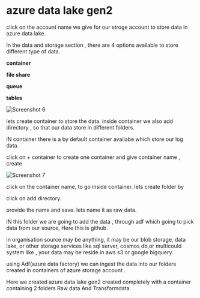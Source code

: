 # azure data lake gen2
click on the account name we give for our stroge account to store data in azure data lake.

In the data and storage section , there are 4 options available to store different type of data.

**container**

**file share**

**queue**

**tables**

![Screenshot 6](https://github.com/rashmiranjan042/Azure_data_engineering_olympic_data/assets/106671482/ada96e41-518c-4928-b197-0cde1a004ba3)

lets create container to store the data.
inside container we also add directory , so that our data store in different folders.

IN container there is a by default container availabe which store our log data.

click on + container  to create one container and give container name ,
create

![Screenshot 7](https://github.com/rashmiranjan042/Azure_data_engineering_olympic_data/assets/106671482/356b6fcb-7c50-4f9e-b4ad-d722b0814ba6)

click on the container name, to go inside container. lets create folder by 

click on  add directory.

provide the name and save. lets name it as raw data.

IN this folder we are going to add the data , through adf which going to pick data from our source, Here this is github.

in organisation source may be anything, it may be our blob storage, data lake, or other storage services like sql server, cosmos db,or multicould system like , your data may be reside in aws s3 or google bigquery.

using Adf(azure data factory)  we can ingest the data into our folders created in containers of azure storage account .

Here we created azure data lake gen2 created completely with a container containing 2 folders Raw data And Transformdata.
